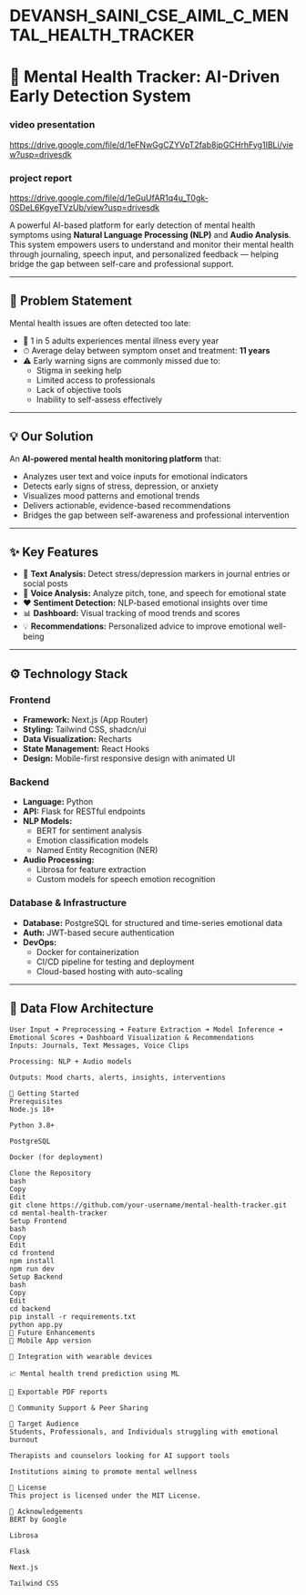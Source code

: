 # DEVANSH_SAINI_CSE_AIML_C_MENTAL_HEALTH_TRACKER
# 🧠 Mental Health Tracker: AI-Driven Early Detection System

### video presentation
https://drive.google.com/file/d/1eFNwGgCZYVpT2fab8jpGCHrhFyg1IBLi/view?usp=drivesdk

### project report 
https://drive.google.com/file/d/1eGuUfAR1q4u_T0gk-0SDeL6KgyeTVzUb/view?usp=drivesdk

A powerful AI-based platform for early detection of mental health symptoms using **Natural Language Processing (NLP)** and **Audio Analysis**. This system empowers users to understand and monitor their mental health through journaling, speech input, and personalized feedback — helping bridge the gap between self-care and professional support.

---

## 📌 Problem Statement

Mental health issues are often detected too late:

- 🧍 1 in 5 adults experiences mental illness every year
- ⏱ Average delay between symptom onset and treatment: **11 years**
- ⚠️ Early warning signs are commonly missed due to:
  - Stigma in seeking help
  - Limited access to professionals
  - Lack of objective tools
  - Inability to self-assess effectively

---

## 💡 Our Solution

An **AI-powered mental health monitoring platform** that:

- Analyzes user text and voice inputs for emotional indicators
- Detects early signs of stress, depression, or anxiety
- Visualizes mood patterns and emotional trends
- Delivers actionable, evidence-based recommendations
- Bridges the gap between self-awareness and professional intervention

---

## ✨ Key Features

- 📝 **Text Analysis:** Detect stress/depression markers in journal entries or social posts
- 🎤 **Voice Analysis:** Analyze pitch, tone, and speech for emotional state
- ❤️ **Sentiment Detection:** NLP-based emotional insights over time
- 📊 **Dashboard:** Visual tracking of mood trends and scores
- 💡 **Recommendations:** Personalized advice to improve emotional well-being

---

## ⚙️ Technology Stack

### Frontend

- **Framework:** Next.js (App Router)
- **Styling:** Tailwind CSS, shadcn/ui
- **Data Visualization:** Recharts
- **State Management:** React Hooks
- **Design:** Mobile-first responsive design with animated UI

### Backend

- **Language:** Python
- **API:** Flask for RESTful endpoints
- **NLP Models:**
  - BERT for sentiment analysis
  - Emotion classification models
  - Named Entity Recognition (NER)
- **Audio Processing:**
  - Librosa for feature extraction
  - Custom models for speech emotion recognition

### Database & Infrastructure

- **Database:** PostgreSQL for structured and time-series emotional data
- **Auth:** JWT-based secure authentication
- **DevOps:**
  - Docker for containerization
  - CI/CD pipeline for testing and deployment
  - Cloud-based hosting with auto-scaling

---

## 🧬 Data Flow Architecture

```plaintext
User Input ➜ Preprocessing ➜ Feature Extraction ➜ Model Inference ➜ Emotional Scores ➜ Dashboard Visualization & Recommendations
Inputs: Journals, Text Messages, Voice Clips

Processing: NLP + Audio models

Outputs: Mood charts, alerts, insights, interventions

🚀 Getting Started
Prerequisites
Node.js 18+

Python 3.8+

PostgreSQL

Docker (for deployment)

Clone the Repository
bash
Copy
Edit
git clone https://github.com/your-username/mental-health-tracker.git
cd mental-health-tracker
Setup Frontend
bash
Copy
Edit
cd frontend
npm install
npm run dev
Setup Backend
bash
Copy
Edit
cd backend
pip install -r requirements.txt
python app.py
🔮 Future Enhancements
📱 Mobile App version

🔗 Integration with wearable devices

📈 Mental health trend prediction using ML

📎 Exportable PDF reports

👥 Community Support & Peer Sharing

👤 Target Audience
Students, Professionals, and Individuals struggling with emotional burnout

Therapists and counselors looking for AI support tools

Institutions aiming to promote mental wellness

📄 License
This project is licensed under the MIT License.

🙏 Acknowledgements
BERT by Google

Librosa

Flask

Next.js

Tailwind CSS
